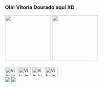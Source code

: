 ### Olá! Vitoria Dourado aqui XD

<div aling= "center">
     <img height="150em" src="https://github-readme-stats.vercel.app/api?username=VitoriaDourado&show_icons=true&theme=dracula&include_all_commits=true&count_private=true"/>

  <img height="150em" src="https://github-readme-stats.vercel.app/api/top-langs/?username=VitoriaDourado&layout=compact&langs_count=7&theme=shades-of-purple"/>
</div> 
<div style="display: inline_block"><br>
     <img aligin="center" alt="Vih-Jv" height="30" width="40" src="https://cdn.jsdelivr.net/gh/devicons/devicon/icons/java/java-original-wordmark.svg" />
      <img aligin="center" alt="Vih-Jv" height="30" width="40" src="https://cdn.jsdelivr.net/gh/devicons/devicon/icons/css3/css3-original-wordmark.svg" />
      <img aligin="center" alt="Vih-Jv" height="30" width="40" src="https://cdn.jsdelivr.net/gh/devicons/devicon/icons/javascript/javascript-original.svg" />
     <img aligin="center" alt="Vih-Jv" height="30" width="40" src="https://cdn.jsdelivr.net/gh/devicons/devicon/icons/html5/html5-original-wordmark.svg" />
    
     
   
 
     
 <div>
      <a href="https://www.linkedin.com/in/vitoriadourado/" target="_blank"><img src="https://img.shields.io/badge/LinkedIn-0077B5?style=for-the-badge&logo=linkedin&logoColor=white" target="_blank"></a>
      <a href="https://www.instagram.com/dourado.vitoria/" target="_blank"><img src="https://img.shields.io/badge/Instagram-E4405F?style=for-the-badge&logo=instagram&logoColor=white" target="_blank"></a>
